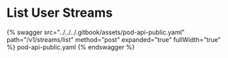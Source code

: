 # List User Streams

{% swagger src="../../../.gitbook/assets/pod-api-public.yaml" path="/v1/streams/list" method="post" expanded="true" fullWidth="true" %} pod-api-public.yaml {% endswagger %}
